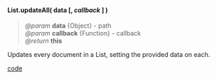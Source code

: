 #### List.updateAll( data [, _callback_ ] )
> _@param_ **data** {Object} - path  
> _@param_ **callback** {Function} - callback  
> _@return_ **this**  

Updates every document in a List, setting the provided data on each.  

<div class="code-header addGitHubLink" data-file="lib/list/updateAll.js"><a href="#" class="loadCode"> code</a></div><pre class=" language-javascript hideCode api"></pre> 
